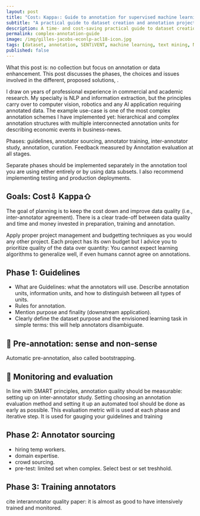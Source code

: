 ```yaml
---
layout: post
title: "Cost⇩ Kappa⇧: Guide to annotation for supervised machine learning."
subtitle: "A practical guide to dataset creation and annotation projects."
description: A time- and cost-saving practical guide to dataset creation.
permalink: complex-annotation-guide
image: /img/gilles-jacobs-econlp-acl18-icon.jpg
tags: [dataset, annotation, SENTiVENT, machine learning, text mining, NLP, event extraction]
published: false
---
```

What this post is: no collection but focus on annotation or data enhancement.
This post discusses the phases, the choices and issues involved in the different, proposed solutions, .

I draw on years of professional experience in commercial and academic research.
My specialty is NLP and information extraction, but the principles carry over to computer vision, robotics and any AI application requiring annotated data.
The example use-case is one of the most complex annotation schemes I have implemented yet: hierarchical and complex annotation structures with multiple interconnected annotation units for describing economic events in business-news.

Phases: guidelines, annotator sourcing, annotator training, inter-annotator study, annotation, curation.
Feedback measured by Annotation evaluation at all stages.

<!-- insert image of flow here  -->

Separate phases should be implemented separately in the annotation tool you are using either entirely or by using data subsets.
I also recommend implementing testing and production deployments.

## Goals: Cost⇩ Kappa⇧
The goal of planning is to keep the cost down and improve data quality (i.e., inter-annotator agreement).
There is a clear trade-off between data quality and time and money invested in preparation, training and annotation.

Apply proper project management and budgetting techniques as you would any other project.
Each project has its own budget but I advice you to prioritize quality of the data over quantity:
You cannot expect learning algorithms to generalize well, if even humans cannot agree on annotations.

## Phase 1: Guidelines
- What are Guidelines: what the annotators will use. Describe annotation units, information units, and how to distinguish between all types of units.
- Rules for annotation.
- Mention purpose and finality (downstream application).
- Clearly define the dataset purpose and the envisioned learning task in simple terms: this will help annotators disambiguate.

## 🔧 Pre-annotation: sense and non-sense
Automatic pre-annotation, also called bootstrapping.

## 🔧 Monitoring and evaluation
In line with SMART principles, annotation quality should be measurable: setting up on inter-annotator study.
Setting choosing an annotation evaluation method and setting it up an automated tool should be done as early as possible.
This evaluation metric will is used at each phase and iterative step.
It is used for gauging your guidelines and training

## Phase 2: Annotator sourcing
- hiring temp workers.
- domain expertise.
- crowd sourcing.
- pre-test: limited set when complex. Select best or set treshhold.

## Phase 3: Training annotators
cite interannotator quality paper: it is almost as good to have intensively trained and monitored.
